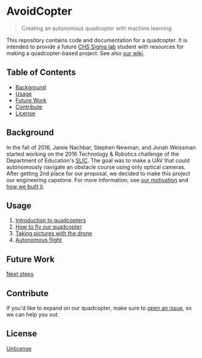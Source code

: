 # AvoidCopter
> Creating an autonomous quadcopter with machine learning.

This repository contains code and documentation for a quadcopter.
It is intended to provide a future [CHS Sigma lab](http://wiki.chssigma.com/index.php?title=Main_Page)
student with resources for making a quadcopter-based project. 
See also [our wiki](http://wiki.chssigma.com/index.php?title=Avoidcopter).

## Table of Contents

- [Background](#background)
- [Usage](#usage)
- [Future Work](#future-work)
- [Contribute](#contribute)
- [License](#license)

## Background

In the fall of 2016, Jamie Nachbar, Stephen Newman, and Jonah Weissman started working on
the 2016 Technology & Robotics challenge of the Department of Education's
[SLIC](http://www.doe.virginia.gov/instruction/project-based-learning/slic/index.shtml).
The goal was to make a UAV that could autonomously navigate an obstacle course using
only optical cameras. After getting 2nd place for our proposal, we decided to make this
project our engineering capstone. For more information, see 
[our motivation](motivation/motivation.pdf) and [how we built it](how_we_built_it/How%20We%20Built%20It.pdf).

## Usage

1. [Introduction to quadcopters](quadcopter_mechanics/Mechanics%20of%20a%20Quadcopter.pdf)
2. [How to fly our quadcopter](flight_instructions/flight_instructions.pdf)
3. [Taking pictures with the drone](taking_pictures/taking_pictures.md)
4. [Autonomous flight](autonomous_flight/dronekit.md)

## Future Work

[Next steps](next_steps.md)

## Contribute

If you'd like to expand on our quadcopter, make sure to
[open an issue](https://github.com/jtnachbar/AvoidCopter/issues/new), so we can help you out.

## License

[Unlicense](../LICENSE)

